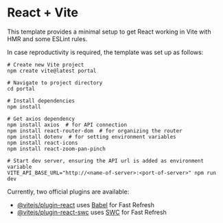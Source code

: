 # React + Vite

This template provides a minimal setup to get React working in Vite with HMR and some ESLint rules.

In case reproductivity is required, the template was set up as follows:

```shell
# Create new Vite project
npm create vite@latest portal

# Navigate to project directory
cd portal

# Install dependencies
npm install

# Get axios dependency
npm install axios  # for API connection
npm install react-router-dom  # for organizing the router
npm install dotenv  # for setting environment variables
npm install react-icons
npm install react-zoom-pan-pinch

# Start dev server, ensuring the API url is added as environment variable
VITE_API_BASE_URL="http://<name-of-server>:<port-of-server>" npm run dev
```

Currently, two official plugins are available:

- [@vitejs/plugin-react](https://github.com/vitejs/vite-plugin-react/blob/main/packages/plugin-react/README.md) uses [Babel](https://babeljs.io/) for Fast Refresh
- [@vitejs/plugin-react-swc](https://github.com/vitejs/vite-plugin-react-swc) uses [SWC](https://swc.rs/) for Fast Refresh
